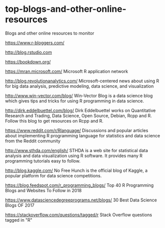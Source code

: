 # top-blogs-and-other-online-resources
Blogs and other online resources to monitor

https://www.r-bloggers.com/

http://blog.rstudio.com

https://bookdown.org/

https://mran.microsoft.com/ Microsoft R application network

http://blog.revolutionanalytics.com/ Microsoft-centered news about using R for big data analysis, predictive modeling, data science, and visualization

http://www.win-vector.com/blog/ Win-Vector Blog is a data science blog which gives tips and tricks for using R programming in data science.

http://dirk.eddelbuettel.com/blog/ Dirk Eddelbuettel works on Quantitative Research and Trading, Data Science, Open Source, Debian, Rcpp and R. Follow this blog to get resources on Rcpp and R.

https://www.reddit.com/r/Rlanguage/ Discussions and popular articles about implementing R programming language for statistics and data science from the Reddit community

http://www.sthda.com/english/ STHDA is a web site for statistical data analysis and data visualization using R software. It provides many R programming tutorials easy to follow.

http://blog.kaggle.com/ No Free Hunch is the official blog of Kaggle, a popular platform for data science competitions.

https://blog.feedspot.com/r_programming_blogs/ Top 40 R Programming Blogs and Websites To Follow in 2018

https://www.datasciencedegreeprograms.net/blogs/ 30 Best Data Science Blogs OF 2017

https://stackoverflow.com/questions/tagged/r Stack Overflow questions tagged in "R"
